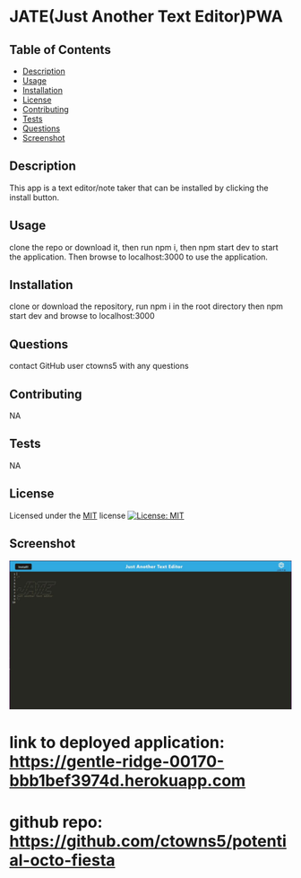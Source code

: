 
  # JATE(Just Another Text Editor)PWA

  ## Table of Contents
  - [Description](#Description)
  - [Usage](#Usage)
  - [Installation](#Installation)
  - [License](#License)
  - [Contributing](#Contributing)
  - [Tests](#Tests)
  - [Questions](#Questions)
  - [Screenshot](#Screenshot)

  ## Description
  This app is a text editor/note taker that can be installed by clicking the install button.

  ## Usage
  clone the repo or download it, then run npm i, then npm start dev to start the application. Then browse to localhost:3000 to use the application.

  ## Installation
  clone or download the repository, run npm i in the root directory then npm start dev and browse to localhost:3000

  ## Questions
  contact GitHub user ctowns5 with any questions

  ## Contributing
  NA

  ## Tests
  NA

  ## License
  Licensed under the [MIT](https://opensource.org/licenses/MIT) license
  [![License: MIT](https://img.shields.io/badge/License-MIT-yellow.svg)](https://opensource.org/licenses/MIT)
  
  ## Screenshot
  ![picture of the application](./client/src/images/jate.jpg)

  # link to deployed application: https://gentle-ridge-00170-bbb1bef3974d.herokuapp.com

  # github repo: https://github.com/ctowns5/potential-octo-fiesta

 